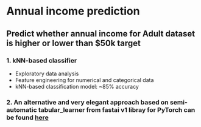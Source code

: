 # Annual income prediction

## Predict whether annual income for Adult dataset is higher or lower than $50k target  

### 1. kNN-based classifier
- Exploratory data analysis
- Feature engineering for numerical and categorical data
- kNN-based classification model: ~85% accuracy

### 2.  An alternative and very elegant approach based on semi-automatic tabular_learner from fastai v1 libray for PyTorch can be found [here](https://github.com/fastai/course-v3/blob/master/nbs/dl1/lesson4-tabular.ipynb)